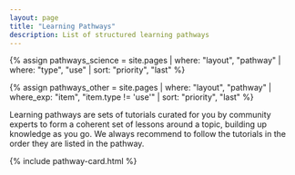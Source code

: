 ```yaml
---
layout: page
title: "Learning Pathways"
description: List of structured learning pathways 
---
```


{% assign pathways_science = site.pages | where: "layout", "pathway" | where: "type", "use" | sort: "priority", "last" %}

{% assign pathways_other = site.pages | where: "layout", "pathway" | where_exp: "item", "item.type != 'use'" | sort: "priority", "last" %}

Learning pathways are sets of tutorials curated for you by community experts to form a coherent set of lessons around a topic, building up knowledge as you go. We always recommend to follow the tutorials in the order they are listed in the pathway.

<!-- list all available pathways as cards  -->
<div class="pathwaylist row">

{% include pathway-card.html %}

</div>